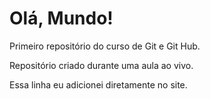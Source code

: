 # Olá, Mundo!
 Primeiro repositório do curso de Git e Git Hub.

 Repositório criado durante uma aula ao vivo.
 
Essa linha eu adicionei diretamente no site.
